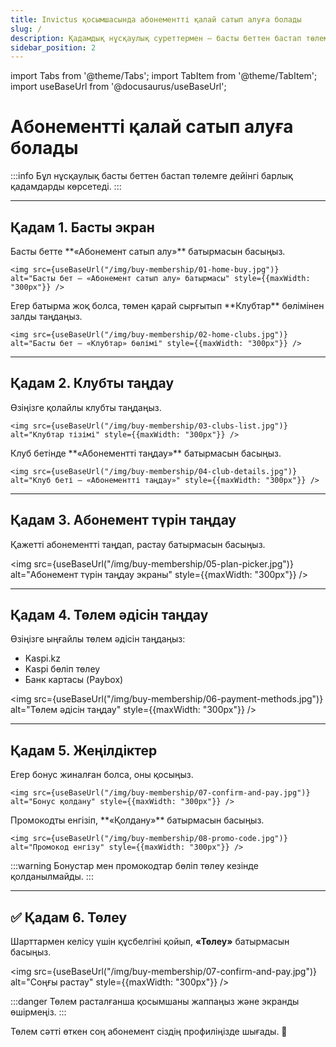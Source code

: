 ```yaml
---
title: Invictus қосымшасында абонементті қалай сатып алуға болады
slug: /
description: Қадамдық нұсқаулық суреттермен — басты беттен бастап төлемге дейін.
sidebar_position: 2
---
```


import Tabs from '@theme/Tabs';
import TabItem from '@theme/TabItem';
import useBaseUrl from '@docusaurus/useBaseUrl';

# Абонементті қалай сатып алуға болады

:::info
Бұл нұсқаулық басты беттен бастап төлемге дейінгі барлық қадамдарды көрсетеді.
:::

---

## Қадам 1. Басты экран

<Tabs>
  <TabItem value="buy-btn" label="«Абонемент сатып алу» батырмасы">
    Басты бетте **«Абонемент сатып алу»** батырмасын басыңыз.

    <img src={useBaseUrl("/img/buy-membership/01-home-buy.jpg")} alt="Басты бет — «Абонемент сатып алу» батырмасы" style={{maxWidth: "300px"}} />

  </TabItem>
  <TabItem value="clubs-section" label="«Клубтар» бөлімі">
    Егер батырма жоқ болса, төмен қарай сырғытып **Клубтар** бөлімінен залды таңдаңыз.

    <img src={useBaseUrl("/img/buy-membership/02-home-clubs.jpg")} alt="Басты бет — «Клубтар» бөлімі" style={{maxWidth: "300px"}} />

  </TabItem>
</Tabs>

---

## Қадам 2. Клубты таңдау

<Tabs>
  <TabItem value="club-list" label="Клубтар тізімі">
    Өзіңізге қолайлы клубты таңдаңыз.

    <img src={useBaseUrl("/img/buy-membership/03-clubs-list.jpg")} alt="Клубтар тізімі" style={{maxWidth: "300px"}} />

  </TabItem>
  <TabItem value="club-details" label="Клуб беті">
    Клуб бетінде **«Абонементті таңдау»** батырмасын басыңыз.

    <img src={useBaseUrl("/img/buy-membership/04-club-details.jpg")} alt="Клуб беті — «Абонементті таңдау»" style={{maxWidth: "300px"}} />

  </TabItem>
</Tabs>

---

## Қадам 3. Абонемент түрін таңдау

Қажетті абонементті таңдап, растау батырмасын басыңыз.

<img src={useBaseUrl("/img/buy-membership/05-plan-picker.jpg")} alt="Абонемент түрін таңдау экраны" style={{maxWidth: "300px"}} />

---

## Қадам 4. Төлем әдісін таңдау

Өзіңізге ыңғайлы төлем әдісін таңдаңыз:

- Kaspi.kz
- Kaspi бөліп төлеу
- Банк картасы (Paybox)

<img src={useBaseUrl("/img/buy-membership/06-payment-methods.jpg")} alt="Төлем әдісін таңдау" style={{maxWidth: "300px"}} />

---

## Қадам 5. Жеңілдіктер

<Tabs>
  <TabItem value="bonus" label="Бонус">
    Егер бонус жиналған болса, оны қосыңыз.

    <img src={useBaseUrl("/img/buy-membership/07-confirm-and-pay.jpg")} alt="Бонус қолдану" style={{maxWidth: "300px"}} />

  </TabItem>
  <TabItem value="promo" label="Промокод">
    Промокодты енгізіп, **«Қолдану»** батырмасын басыңыз.

    <img src={useBaseUrl("/img/buy-membership/08-promo-code.jpg")} alt="Промокод енгізу" style={{maxWidth: "300px"}} />

  </TabItem>
</Tabs>

:::warning
Бонустар мен промокодтар бөліп төлеу кезінде қолданылмайды.
:::

---

## ✅ Қадам 6. Төлеу

Шарттармен келісу үшін құсбелгіні қойып, **«Төлеу»** батырмасын басыңыз.

<img src={useBaseUrl("/img/buy-membership/07-confirm-and-pay.jpg")} alt="Соңғы растау" style={{maxWidth: "300px"}} />

:::danger
Төлем расталғанша қосымшаны жаппаңыз және экранды өшірмеңіз.
:::

Төлем сәтті өткен соң абонемент сіздің профиліңізде шығады. 🎉
